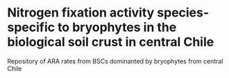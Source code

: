 # Nitrogen fixation activity species-specific to bryophytes in the biological soil crust in central Chile
Repository of ARA rates from BSCs dominanted by bryophytes from central Chile

